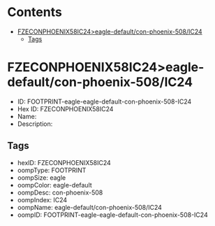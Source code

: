 



Contents
========

* [FZECONPHOENIX58IC24>eagle-default/con-phoenix-508/IC24](#fzeconphoenix58ic24eagle-defaultcon-phoenix-508ic24)
	* [Tags](#tags)

# FZECONPHOENIX58IC24>eagle-default/con-phoenix-508/IC24

- ID: FOOTPRINT-eagle-eagle-default-con-phoenix-508-IC24
- Hex ID: FZECONPHOENIX58IC24
- Name: 
- Description: 

## Tags

- hexID: FZECONPHOENIX58IC24
- oompType: FOOTPRINT
- oompSize: eagle
- oompColor: eagle-default
- oompDesc: con-phoenix-508
- oompIndex: IC24
- oompName: eagle-default/con-phoenix-508/IC24
- oompID: FOOTPRINT-eagle-eagle-default-con-phoenix-508-IC24
